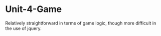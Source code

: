 # Unit-4-Game

Relatively straightforward in terms of game logic, though more difficult in the use of jquery.
